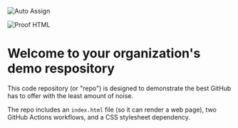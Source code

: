 ![Auto Assign](https://github.com/NCHU-group7/demo-repository/actions/workflows/auto-assign.yml/badge.svg)

![Proof HTML](https://github.com/NCHU-group7/demo-repository/actions/workflows/proof-html.yml/badge.svg)

# Welcome to your organization's demo respository
This code repository (or "repo") is designed to demonstrate the best GitHub has to offer with the least amount of noise.

The repo includes an `index.html` file (so it can render a web page), two GitHub Actions workflows, and a CSS stylesheet dependency.
